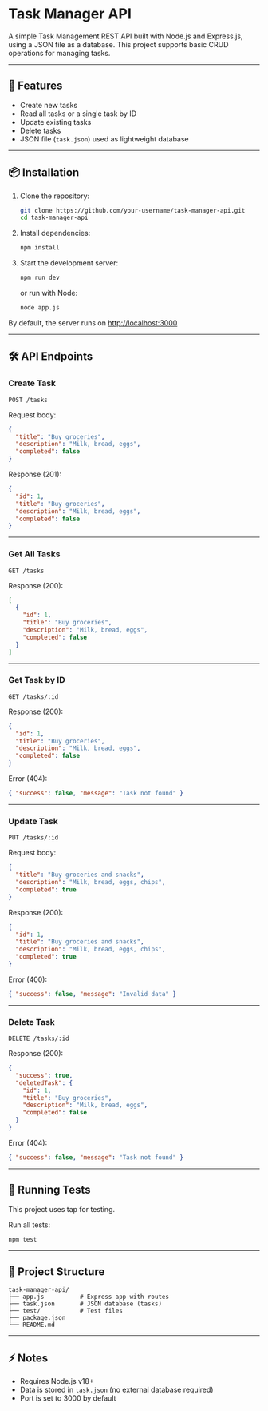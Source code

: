 # Task Manager API

A simple Task Management REST API built with Node.js and Express.js, using a JSON file as a database.
This project supports basic CRUD operations for managing tasks.

---

## 🚀 Features

* Create new tasks
* Read all tasks or a single task by ID
* Update existing tasks
* Delete tasks
* JSON file (`task.json`) used as lightweight database

---

## 📦 Installation

1. Clone the repository:

   ```bash
   git clone https://github.com/your-username/task-manager-api.git
   cd task-manager-api
   ```

2. Install dependencies:

   ```bash
   npm install
   ```

3. Start the development server:

   ```bash
   npm run dev
   ```

   or run with Node:

   ```bash
   node app.js
   ```

By default, the server runs on [http://localhost:3000](http://localhost:3000)

---

## 🛠 API Endpoints

### Create Task

```http
POST /tasks
```

Request body:

```json
{
  "title": "Buy groceries",
  "description": "Milk, bread, eggs",
  "completed": false
}
```

Response (201):

```json
{
  "id": 1,
  "title": "Buy groceries",
  "description": "Milk, bread, eggs",
  "completed": false
}
```

---

### Get All Tasks

```http
GET /tasks
```

Response (200):

```json
[
  {
    "id": 1,
    "title": "Buy groceries",
    "description": "Milk, bread, eggs",
    "completed": false
  }
]
```

---

### Get Task by ID

```http
GET /tasks/:id
```

Response (200):

```json
{
  "id": 1,
  "title": "Buy groceries",
  "description": "Milk, bread, eggs",
  "completed": false
}
```

Error (404):

```json
{ "success": false, "message": "Task not found" }
```

---

### Update Task

```http
PUT /tasks/:id
```

Request body:

```json
{
  "title": "Buy groceries and snacks",
  "description": "Milk, bread, eggs, chips",
  "completed": true
}
```

Response (200):

```json
{
  "id": 1,
  "title": "Buy groceries and snacks",
  "description": "Milk, bread, eggs, chips",
  "completed": true
}
```

Error (400):

```json
{ "success": false, "message": "Invalid data" }
```

---

### Delete Task

```http
DELETE /tasks/:id
```

Response (200):

```json
{
  "success": true,
  "deletedTask": {
    "id": 1,
    "title": "Buy groceries",
    "description": "Milk, bread, eggs",
    "completed": false
  }
}
```

Error (404):

```json
{ "success": false, "message": "Task not found" }
```

---

## 🧪 Running Tests

This project uses tap for testing.

Run all tests:

```bash
npm test
```

---

## 📂 Project Structure

```
task-manager-api/
├── app.js          # Express app with routes
├── task.json       # JSON database (tasks)
├── test/           # Test files
├── package.json
└── README.md
```

---

## ⚡ Notes

* Requires Node.js v18+
* Data is stored in `task.json` (no external database required)
* Port is set to 3000 by default


